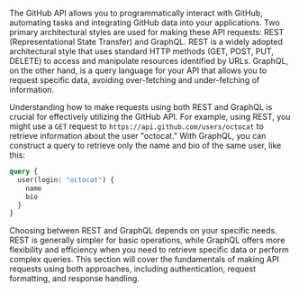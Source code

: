 The GitHub API allows you to programmatically interact with GitHub, automating tasks and integrating GitHub data into your applications. Two primary architectural styles are used for making these API requests: REST (Representational State Transfer) and GraphQL. REST is a widely adopted architectural style that uses standard HTTP methods (GET, POST, PUT, DELETE) to access and manipulate resources identified by URLs. GraphQL, on the other hand, is a query language for your API that allows you to request specific data, avoiding over-fetching and under-fetching of information.

Understanding how to make requests using both REST and GraphQL is crucial for effectively utilizing the GitHub API. For example, using REST, you might use a `GET` request to `https://api.github.com/users/octocat` to retrieve information about the user "octocat." With GraphQL, you can construct a query to retrieve only the name and bio of the same user, like this:

```graphql
query {
  user(login: "octocat") {
    name
    bio
  }
}
```

Choosing between REST and GraphQL depends on your specific needs. REST is generally simpler for basic operations, while GraphQL offers more flexibility and efficiency when you need to retrieve specific data or perform complex queries. This section will cover the fundamentals of making API requests using both approaches, including authentication, request formatting, and response handling.